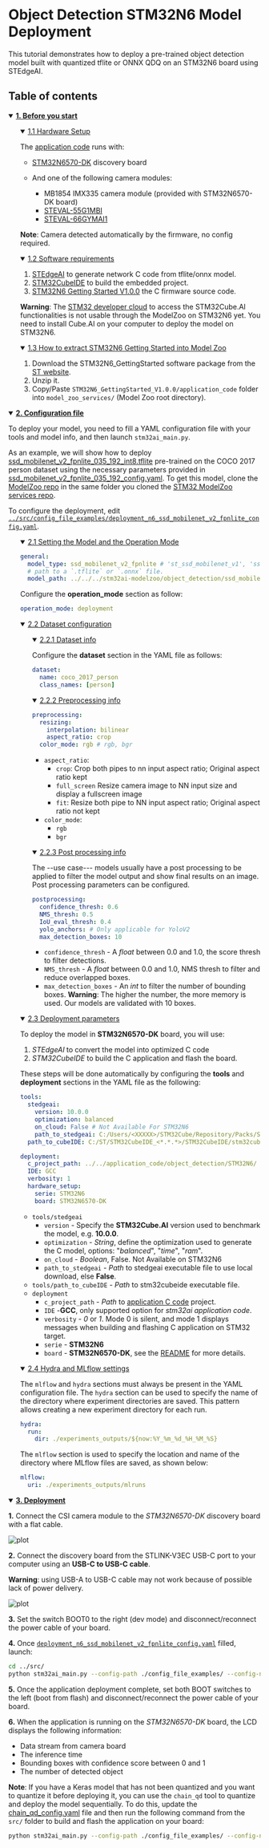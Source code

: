 # Object Detection STM32N6 Model Deployment

This tutorial demonstrates how to deploy a pre-trained object detection model built with quantized tflite or ONNX QDQ on an STM32N6 board using STEdgeAI.

## Table of contents

<details open><summary><a href="#1"><b>1. Before you start</b></a></summary><a id="1"></a>

<ul><details open><summary><a href="#1-1">1.1 Hardware Setup</a></summary><a id="1-1"></a>

The [application code](../../application_code/object_detection/STM32N6/README_ModelZoo.md) runs with:

- [STM32N6570-DK](https://www.st.com/en/evaluation-tools/stm32n6570-dk.html) discovery board

- And one of the following camera modules:
  - MB1854 IMX335 camera module (provided with STM32N6570-DK board)
  - [STEVAL-55G1MBI](https://www.st.com/en/evaluation-tools/steval-55g1mbi.html)
  - [STEVAL-66GYMAI1](https://www.st.com/en/evaluation-tools/steval-66gymai.html)

__Note__: Camera detected automatically by the firmware, no config required.

</details></ul>
<ul><details open><summary><a href="#1-2">1.2 Software requirements</a></summary><a id="1-2"></a>

1. [STEdgeAI](https://www.st.com/en/development-tools/stedgeai-core.html) to generate network C code from tflite/onnx model.
2. [STM32CubeIDE](https://www.st.com/en/development-tools/stm32cubeide.html) to build the embedded project.
3. [STM32N6 Getting Started V1.0.0](https://www.st.com/en/development-tools/stm32n6-ai.html) the C firmware source code.

__Warning__: The [STM32 developer cloud](https://stedgeai-dc.st.com/home) to access the STM32Cube.AI functionalities is not usable through the ModelZoo on STM32N6 yet. You need to install Cube.AI on your computer to deploy the model on STM32N6.

</details></ul>
<ul><details open><summary><a href="#1-3">1.3 How to extract STM32N6 Getting Started into Model Zoo</a></summary><a id="1-3"></a>

1. Download the STM32N6_GettingStarted software package from the [ST website](https://www.st.com/en/development-tools/stm32n6-ai.html).
2. Unzip it.
3. Copy/Paste `STM32N6_GettingStarted_V1.0.0/application_code` folder into `model_zoo_services/` (Model Zoo root directory).

</details></ul>
</details>
<details open><summary><a href="#2"><b>2. Configuration file</b></a></summary><a id="2"></a>

To deploy your model, you need to fill a YAML configuration file with your tools and model info, and then launch `stm32ai_main.py`.

As an example, we will show how to deploy [ssd_mobilenet_v2_fpnlite_035_192_int8.tflite](https://github.com/STMicroelectronics/stm32ai-modelzoo/object_detection/ssd_mobilenet_v2_fpnlite/ST_pretrainedmodel_public_dataset/coco_2017_person/ssd_mobilenet_v2_fpnlite_035_192) pre-trained on the COCO 2017 person dataset using the necessary parameters provided in [ssd_mobilenet_v2_fpnlite_035_192_config.yaml](https://github.com/STMicroelectronics/stm32ai-modelzoo/object_detection/ssd_mobilenet_v2_fpnlite/ST_pretrainedmodel_public_dataset/coco_2017_person/ssd_mobilenet_v2_fpnlite_035_192/ssd_mobilenet_v2_fpnlite_035_192_config.yaml). To get this model, clone the [ModelZoo repo](https://github.com/STMicroelectronics/stm32ai-modelzoo/) in the same folder you cloned the [STM32 ModelZoo services repo](https://github.com/STMicroelectronics/stm32ai-modelzoo-services/).

To configure the deployment, edit [`../src/config_file_examples/deployment_n6_ssd_mobilenet_v2_fpnlite_config.yaml`](../src/config_file_examples/deployment_n6_ssd_mobilenet_v2_fpnlite_config.yaml).

<ul><details open><summary><a href="#2-1">2.1 Setting the Model and the Operation Mode</a></summary><a id="2-1"></a>

```yaml
general:
  model_type: ssd_mobilenet_v2_fpnlite # 'st_ssd_mobilenet_v1', 'ssd_mobilenet_v2_fpnlite', 'tiny_yolo_v2', 'st_yolo_lc_v1', 'st_yolo_x', 'yolo_v8'
  # path to a `.tflite` or `.onnx` file.
  model_path: ../../../stm32ai-modelzoo/object_detection/ssd_mobilenet_v2_fpnlite/ST_pretrainedmodel_public_dataset/coco_2017_person/ssd_mobilenet_v2_fpnlite_035_192/ssd_mobilenet_v2_fpnlite_035_192_int8.tflite
```

Configure the __operation_mode__ section as follow:

```yaml
operation_mode: deployment
```

</details></ul>
<ul><details open><summary><a href="#2-2">2.2 Dataset configuration</a></summary><a id="2-2"></a>

<ul><details open><summary><a href="#2-2-1">2.2.1 Dataset info</a></summary><a id="2-2-1"></a>

Configure the __dataset__ section in the YAML file as follows:

```yaml
dataset:
  name: coco_2017_person
  class_names: [person]
```

</details></ul>
<ul><details open><summary><a href="#2-2-2">2.2.2 Preprocessing info</a></summary><a id="2-2-2"></a>

```yaml
preprocessing:
  resizing:
    interpolation: bilinear
    aspect_ratio: crop
  color_mode: rgb # rgb, bgr
```

- `aspect_ratio`:
  - `crop`: Crop both pipes to nn input aspect ratio; Original aspect ratio kept
  - `full_screen` Resize camera image to NN input size and display a fullscreen image
  - `fit`: Resize both pipe to NN input aspect ratio; Original aspect ratio not kept
- `color_mode`:
  - `rgb`
  - `bgr`

</details></ul>
<ul><details open><summary><a href="#2-2-3">2.2.3 Post processing info</a></summary><a id="2-2-3"></a>

The --use case--- models usually have a post processing to be applied to filter the model output and show final results on an image.
Post processing parameters can be configured.

```yaml
postprocessing:
  confidence_thresh: 0.6
  NMS_thresh: 0.5
  IoU_eval_thresh: 0.4
  yolo_anchors: # Only applicable for YoloV2
  max_detection_boxes: 10
```

- `confidence_thresh` - A *float* between 0.0 and 1.0, the score thresh to filter detections.
- `NMS_thresh` - A *float* between 0.0 and 1.0, NMS thresh to filter and reduce overlapped boxes.
- `max_detection_boxes` - An *int* to filter the number of bounding boxes. __Warning__: The higher the number, the more memory is used. Our models are validated with 10 boxes.

</details></ul>
</details></ul>
<ul><details open><summary><a href="#2-3">2.3 Deployment parameters</a></summary><a id="2-3"></a>

To deploy the model in __STM32N6570-DK__ board, you will use:

1. *STEdgeAI* to convert the model into optimized C code
2. *STM32CubeIDE* to build the C application and flash the board.

These steps will be done automatically by configuring the __tools__ and __deployment__ sections in the YAML file as the following:

```yaml
tools:
  stedgeai:
    version: 10.0.0
    optimization: balanced
    on_cloud: False # Not Available For STM32N6
    path_to_stedgeai: C:/Users/<XXXXX>/STM32Cube/Repository/Packs/STMicroelectronics/X-CUBE-AI/<*.*.*>/Utilities/windows/stedgeai.exe
  path_to_cubeIDE: C:/ST/STM32CubeIDE_<*.*.*>/STM32CubeIDE/stm32cubeide.exe

deployment:
  c_project_path: ../../application_code/object_detection/STM32N6/
  IDE: GCC
  verbosity: 1
  hardware_setup:
    serie: STM32N6
    board: STM32N6570-DK
```

- `tools/stedgeai`
  - `version` - Specify the __STM32Cube.AI__ version used to benchmark the model, e.g. __10.0.0__.
  - `optimization` - *String*, define the optimization used to generate the C model, options: "*balanced*", "*time*", "*ram*".
  - `on_cloud` - *Boolean*, False. Not Available on STM32N6
  - `path_to_stedgeai` - *Path* to stedgeai executable file to use local download, else __False__.
- `tools/path_to_cubeIDE` - *Path* to stm32cubeide executable file.
- `deployment`
  - `c_project_path` - *Path* to [application C code](../../application_code/object_detection/STM32N6/README.md) project.
  - `IDE` -__GCC__, only supported option for *stm32ai application code*.
  - `verbosity` - *0* or *1*. Mode 0 is silent, and mode 1 displays messages when building and flashing C application on STM32 target.
  - `serie` - __STM32N6__
  - `board` - __STM32N6570-DK__, see the [README](../../application_code/object_detection/STM32N6/README.md) for more details.

</details></ul>
<ul><details open><summary><a href="#2-4">2.4 Hydra and MLflow settings</a></summary><a id="2-4"></a>

The `mlflow` and `hydra` sections must always be present in the YAML configuration file. The `hydra` section can be used to specify the name of the directory where experiment directories are saved. This pattern allows creating a new experiment directory for each run.

```yaml
hydra:
  run:
    dir: ./experiments_outputs/${now:%Y_%m_%d_%H_%M_%S}
```

The `mlflow` section is used to specify the location and name of the directory where MLflow files are saved, as shown below:

```yaml
mlflow:
  uri: ./experiments_outputs/mlruns
```

</details></ul>
</details>
<details open><summary><a href="#3"><b>3. Deployment</b></a></summary><a id="3"></a>

__1.__ Connect the CSI camera module to the *STM32N6570-DK* discovery board with a flat cable.

![plot](./doc/img/STM32N6570-DK_Camera.JPG)

__2.__ Connect the discovery board from the STLINK-V3EC USB-C port to your computer using an __USB-C to USB-C cable__.

__Warning__: using USB-A to USB-C cable may not work because of possible lack of power delivery.

![plot](./doc/img/STM32N6570-DK_USB.JPG)

__3.__ Set the switch BOOT0 to the right (dev mode) and disconnect/reconnect the power cable of your board.

__4.__ Once [`deployment_n6_ssd_mobilenet_v2_fpnlite_config.yaml`](../src/config_file_examples/deployment_n6_ssd_mobilenet_v2_fpnlite_config.yaml) filled, launch:

```bash
cd ../src/
python stm32ai_main.py --config-path ./config_file_examples/ --config-name deployment_n6_ssd_mobilenet_v2_fpnlite_config.yaml
```

__5.__ Once the application deployment complete, set both BOOT switches to the left (boot from flash) and disconnect/reconnect the power cable of your board.

__6.__ When the application is running on the *STM32N6570-DK* board, the LCD displays the following information:

- Data stream from camera board
- The inference time
- Bounding boxes with confidence score between 0 and 1
- The number of detected object

__Note__:
If you have a Keras model that has not been quantized and you want to quantize it before deploying it, you can use the `chain_qd` tool to quantize and deploy the model sequentially. To do this, update the [chain_qd_config.yaml](../src/config_file_examples/chain_qd_n6_config.yaml) file and then run the following command from the `src/` folder to build and flash the application on your board:

```bash
python stm32ai_main.py --config-path ./config_file_examples/ --config-name chain_qd_config.yaml
```


</details>
